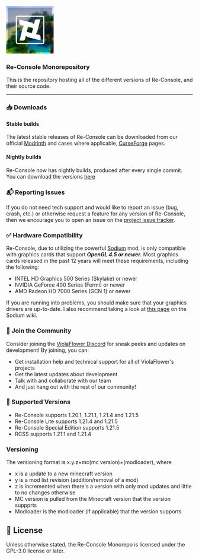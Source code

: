 <img src="versions/re-console/modrinth/fabric/1.21.5/rc-icon.png" width="128">


### Re-Console Monorepository
This is the repository hosting all of the different versions of Re-Console, and their source code.

---

### 📥 Downloads

#### Stable builds

The latest stable releases of Re-Console can be downloaded from our official [Modrinth](https://modrinth.com/modpack/legacy-minecraft) and cases where applicable, [CurseForge](https://legacy.curseforge.com/minecraft/modpacks/re-console) pages.

#### Nightly builds

Re-Console now has nightly builds, produced after every single commit. You can download the versions [here](https://github.com/ViolaFlower/Re-Console-Monorepository/actions)

### 📬 Reporting Issues

If you do not need tech support and would like to report an issue (bug, crash, etc.) or otherwise request a feature for any version of Re-Console, then we encourage you to open an issue on the
[project issue tracker](https://github.com/ViolaFlower/Re-Console-Monorepository/issues).

### ✅ Hardware Compatibility
Re-Console, due to utilizing the powerful [Sodium](https://modrinth.com/mod/sodium) mod, is only compatible with graphics cards that support ***OpenGL 4.5 or newer.***
Most graphics cards released in the past 12 years will meet these requirements, including the following:

  -  INTEL HD Graphics 500 Series (Skylake) or newer
  -  NVIDIA GeForce 400 Series (Fermi) or newer
  -  AMD Radeon HD 7000 Series (GCN 1) or newer

If you are running into problems, you should make sure that your graphics drivers are up-to-date. I also recommend taking a look at [this page](https://github.com/CaffeineMC/sodium/wiki/Driver-Compatibility) on the Sodium wiki.

### 💬 Join the Community
Consider joining the [ViolaFlower Discord](https://discord.com/invite/dsBrDdJysn) for sneak peeks and updates on development! By joining, you can:
- Get installation help and technical support for all of ViolaFlower's projects
- Get the latest updates about development
- Talk with and collaborate with our team
- And just hang out with the rest of our community!

### 📝 Supported Versions
- Re-Console supports 1.20.1, 1.21.1, 1.21.4 and 1.21.5
- Re-Console Lite supports 1.21.4 and 1.21.5
- Re-Console Special Edition supports 1.21.5
- RCSS supports 1.21.1 and 1.21.4

### Versioning
The versioning format is x.y.z+mc(mc version)+(modloader), where

- x is a update to a new minecraft version
- y is a mod list revision (addition/removal of a mod)
- z is incremented when there's a version with only mod updates and little to no changes otherwise
- MC version is pulled from the Minecraft version that the version suppprts
- Modloader is the modloader (if applicable) that the version supports


## 📜 License
Unless otherwise stated, the Re-Console Monorepo is licensed under the GPL-3.0 license or later.

